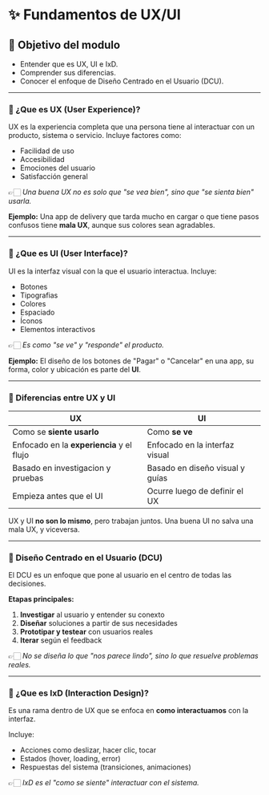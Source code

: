 # ✨ Fundamentos de UX/UI

## 🎯 Objetivo del modulo

- Entender que es UX, UI e IxD.
- Comprender sus diferencias.
- Conocer el enfoque de Diseño Centrado en el Usuario (DCU).

---

### 🧠 ¿Que es UX (User Experience)?

UX es la experiencia completa que una persona tiene al interactuar con un producto, sistema o servicio. Incluye factores como:

- Facilidad de uso
- Accesibilidad
- Emociones del usuario
- Satisfacción general

👉🏻 *Una buena UX no es solo que "se vea bien", sino que "se sienta bien" usarla.*

**Ejemplo:**
Una app de delivery que tarda mucho en cargar o que tiene pasos confusos tiene **mala UX**, aunque sus colores sean agradables.

---

### 🎨 ¿Que es UI (User Interface)?

UI es la interfaz visual con la que el usuario interactua. Incluye:

- Botones
- Tipografias
- Colores
- Espaciado
- Íconos
- Elementos interactivos

👉🏻 *Es como "se ve" y "responde" el producto.*

**Ejemplo:**
El diseño de los botones de "Pagar" o "Cancelar" en una app, su forma, color y ubicación es parte del **UI**.

---

### 🔄️ Diferencias entre UX y UI

| **UX** | **UI** |
|----|----|
| Como se **siente usarlo** | Como **se ve** |
| Enfocado en la **experiencia** y el flujo | Enfocado en la interfaz visual |
| Basado en investigacion y pruebas | Basado en diseño visual y guías |
| Empieza antes que el UI | Ocurre luego de definir el UX |

UX y UI **no son lo mismo**, pero trabajan juntos. Una buena UI no salva una mala UX, y viceversa.

---

### 👥 Diseño Centrado en el Usuario (DCU)

El DCU es un enfoque que pone al usuario en el centro de todas las decisiones.

**Etapas principales:**

1. **Investigar** al usuario y entender su conexto
2. **Diseñar** soluciones a partir de sus necesidades
3. **Prototipar y testear** con usuarios reales
4. **Iterar** según el feedback

👉🏻 *No se diseña lo que "nos parece lindo", sino lo que resuelve problemas reales.*

---

### 🧭 ¿Que es IxD (Interaction Design)?

Es una rama dentro de UX que se enfoca en **como interactuamos** con la interfaz.
  
Incluye:

- Acciones como deslizar, hacer clic, tocar
- Estados (hover, loading, error)
- Respuestas del sistema (transiciones, animaciones)

👉🏻 *IxD es el "como se siente" interactuar con el sistema.*

<!-- 
Actividad reflexiva 01

1. pensa en una app que uses todos los dias:
    - Tiene buena o mala ux? porque? 
    - Que cosas te resultan comodas o incomodas?

2. Que diferencia notas entre como se ve (ui) y como se siente (ux) esa app?

3. Elegi una app que no te guste usar:
    - Que errores de ux identificas?
    - Cambiarias algo de su ui?

Escribilo en tu cuaderno, Notion o como comentario en este archivo
 -->
